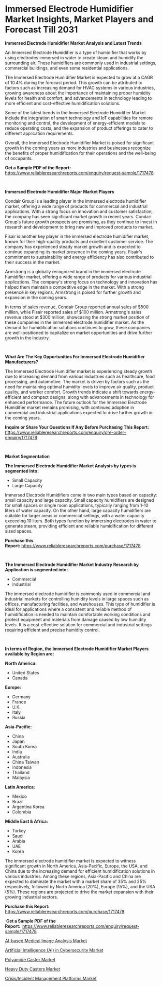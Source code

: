 <p><h1>Immersed Electrode Humidifier Market Insights, Market Players and Forecast Till 2031</h1></p><p><strong>Immersed Electrode Humidifier Market Analysis and Latest Trends</strong></p>
<p><p>An Immersed Electrode Humidifier is a type of humidifier that works by using electrodes immersed in water to create steam and humidify the surrounding air. These humidifiers are commonly used in industrial settings, commercial buildings, and even some residential applications.</p><p>The Immersed Electrode Humidifier Market is expected to grow at a CAGR of 10.4% during the forecast period. This growth can be attributed to factors such as increasing demand for HVAC systems in various industries, growing awareness about the importance of maintaining proper humidity levels for health and comfort, and advancements in technology leading to more efficient and cost-effective humidification solutions.</p><p>Some of the latest trends in the Immersed Electrode Humidifier Market include the integration of smart technology and IoT capabilities for remote monitoring and control, the development of energy-efficient models to reduce operating costs, and the expansion of product offerings to cater to different application requirements.</p><p>Overall, the Immersed Electrode Humidifier Market is poised for significant growth in the coming years as more industries and businesses recognize the benefits of proper humidification for their operations and the well-being of occupants.</p></p>
<p><strong>Get a Sample PDF of the Report:&nbsp;</strong> <a href="https://www.reliableresearchreports.com/enquiry/request-sample/1717478">https://www.reliableresearchreports.com/enquiry/request-sample/1717478</a></p>
<p>&nbsp;</p>
<p><strong>Immersed Electrode Humidifier Major Market Players</strong></p>
<p><p>Condair Group is a leading player in the immersed electrode humidifier market, offering a wide range of products for commercial and industrial applications. With a strong focus on innovation and customer satisfaction, the company has seen significant market growth in recent years. Condair Group's future growth prospects are promising, as they continue to invest in research and development to bring new and improved products to market.</p><p>Fisair is another key player in the immersed electrode humidifier market, known for their high-quality products and excellent customer service. The company has experienced steady market growth and is expected to continue expanding its market presence in the coming years. Fisair's commitment to sustainability and energy efficiency has also contributed to their success in the market.</p><p>Armstrong is a globally recognized brand in the immersed electrode humidifier market, offering a wide range of products for various industrial applications. The company's strong focus on technology and innovation has helped them maintain a competitive edge in the market. With a strong presence in key regions, Armstrong is poised for further growth and expansion in the coming years.</p><p>In terms of sales revenue, Condair Group reported annual sales of $500 million, while Fisair reported sales of $100 million. Armstrong's sales revenue stood at $300 million, showcasing the strong market position of these companies in the immersed electrode humidifier market. As the demand for humidification solutions continues to grow, these companies are well-positioned to capitalize on market opportunities and drive further growth in the industry.</p></p>
<p>&nbsp;</p>
<p><strong>What Are The Key Opportunities For Immersed Electrode Humidifier Manufacturers?</strong></p>
<p><p>The Immersed Electrode Humidifier market is experiencing steady growth due to increasing demand from various industries such as healthcare, food processing, and automotive. The market is driven by factors such as the need for maintaining optimal humidity levels to improve air quality, product quality, and worker comfort. Growth trends indicate a shift towards energy-efficient and compact designs, along with advancements in technology for enhanced performance. The future outlook for the Immersed Electrode Humidifier market remains promising, with continued adoption in commercial and industrial applications expected to drive further growth in the coming years.</p></p>
<p><strong>Inquire or Share Your Questions If Any Before Purchasing This Report:</strong> <a href="https://www.reliableresearchreports.com/enquiry/pre-order-enquiry/1717478">https://www.reliableresearchreports.com/enquiry/pre-order-enquiry/1717478</a></p>
<p>&nbsp;</p>
<p><strong>Market Segmentation</strong></p>
<p><strong>The Immersed Electrode Humidifier Market Analysis by types is segmented into:</strong></p>
<p><ul><li>Small Capacity</li><li>Large Capacity</li></ul></p>
<p><p>Immersed Electrode Humidifiers come in two main types based on capacity: small capacity and large capacity. Small capacity humidifiers are designed for small spaces or single room applications, typically ranging from 1-10 liters of water capacity. On the other hand, large capacity humidifiers are suitable for larger areas or commercial settings, with a water capacity exceeding 10 liters. Both types function by immersing electrodes in water to generate steam, providing efficient and reliable humidification for different sized spaces.</p></p>
<p><strong>Purchase this Report:&nbsp;</strong><a href="https://www.reliableresearchreports.com/purchase/1717478">https://www.reliableresearchreports.com/purchase/1717478</a></p>
<p>&nbsp;</p>
<p><strong>The Immersed Electrode Humidifier Market Industry Research by Application is segmented into:</strong></p>
<p><ul><li>Commercial</li><li>Industrial</li></ul></p>
<p><p>The immersed electrode humidifier is commonly used in commercial and industrial markets for controlling humidity levels in large spaces such as offices, manufacturing facilities, and warehouses. This type of humidifier is ideal for applications where a consistent and reliable method of humidification is needed to maintain comfortable working conditions and protect equipment and materials from damage caused by low humidity levels. It is a cost-effective solution for commercial and industrial settings requiring efficient and precise humidity control.</p></p>
<p>&nbsp;</p>
<p><strong>In terms of Region, the Immersed Electrode Humidifier Market Players available by Region are:</strong></p>
<p>
    <p> <strong> North America: </strong>
        <ul>
            <li>United States</li>
            <li>Canada</li>
        </ul>
        </p> 
    <p> <strong> Europe: </strong>
        <ul>
            <li>Germany</li>
            <li>France</li>
            <li>U.K.</li>
            <li>Italy</li>
            <li>Russia</li>
        </ul>
        </p> 
    <p> <strong> Asia-Pacific: </strong>
        <ul>
            <li>China</li>
            <li>Japan</li>
            <li>South Korea</li>
            <li>India</li>
            <li>Australia</li>
            <li>China Taiwan</li>
            <li>Indonesia</li>
            <li>Thailand</li>
            <li>Malaysia</li>
        </ul>
        </p> 
    <p> <strong> Latin America: </strong>
        <ul>
            <li>Mexico</li>
            <li>Brazil</li>
            <li>Argentina Korea</li>
            <li>Colombia</li>
        </ul>
        </p> 
    <p> <strong> Middle East & Africa: </strong>
        <ul>
            <li>Turkey</li>
            <li>Saudi</li>
            <li>Arabia</li>
            <li>UAE</li>
            <li>Korea</li>
        </ul>
    </p>
    </p>
<p><p>The immersed electrode humidifier market is expected to witness significant growth in North America, Asia-Pacific, Europe, the USA, and China due to the increasing demand for efficient humidification solutions in various industries. Among these regions, Asia-Pacific and China are expected to dominate the market with a market share of 35% and 25% respectively, followed by North America (20%), Europe (15%), and the USA (5%). These regions are projected to drive the market expansion with their growing industrial sectors.</p></p>
<p><strong>Purchase this Report: </strong><a href="https://www.reliableresearchreports.com/purchase/1717478">https://www.reliableresearchreports.com/purchase/1717478</a></p>
<p>&nbsp;<strong>Get a Sample PDF of the Report:&nbsp;&nbsp;</strong><a href="https://www.reliableresearchreports.com/enquiry/request-sample/1717478">https://www.reliableresearchreports.com/enquiry/request-sample/1717478</a></p>
<p><strong></strong></p>
<p><p><a href="https://medium.com/@katherineshort5445/decoding-ai-based-medical-image-analysis-market-metrics-market-share-trends-and-growth-patterns-035e0f76432d">AI-based Medical Image Analysis Market</a></p><p><a href="https://medium.com/@katherineshort5445/artificial-intelligence-ai-in-cybersecurity-market-comprehensive-assessment-by-type-bb26cc6fcf90">Artificial Intelligence (AI) in Cybersecurity Market</a></p><p><a href="https://github.com/WillieWoodard/Market-Research-Report-List-3/blob/main/polyamide-caster-market.md">Polyamide Caster Market</a></p><p><a href="https://github.com/marloy8/Market-Research-Report-List-3/blob/main/heavy-duty-casters-market.md">Heavy Duty Casters Market</a></p><p><a href="https://medium.com/@emmyrolfson8689/crisis-incident-management-platforms-nbsp-market-focuses-on-market-share-size-and-projected-cd26eb9c0731">Crisis/Incident Management Platforms Market</a></p></p>